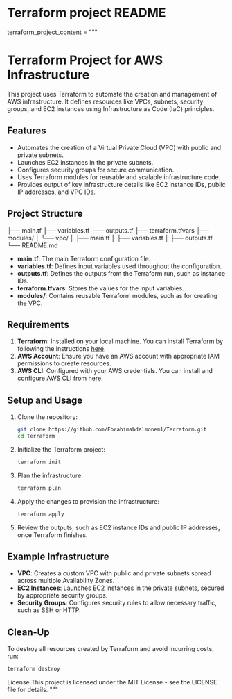 # Terraform project README
terraform_project_content = """
# Terraform Project for AWS Infrastructure

This project uses Terraform to automate the creation and management of AWS infrastructure. It defines resources like VPCs, subnets, security groups, and EC2 instances using Infrastructure as Code (IaC) principles.

## Features

- Automates the creation of a Virtual Private Cloud (VPC) with public and private subnets.
- Launches EC2 instances in the private subnets.
- Configures security groups for secure communication.
- Uses Terraform modules for reusable and scalable infrastructure code.
- Provides output of key infrastructure details like EC2 instance IDs, public IP addresses, and VPC IDs.

## Project Structure

├── main.tf 
├── variables.tf
├── outputs.tf
├── terraform.tfvars
├── modules/ 
│ └── vpc/ 
│ ├── main.tf 
│ ├── variables.tf 
│ ├── outputs.tf 
└── README.md



- **main.tf**: The main Terraform configuration file.
- **variables.tf**: Defines input variables used throughout the configuration.
- **outputs.tf**: Defines the outputs from the Terraform run, such as instance IDs.
- **terraform.tfvars**: Stores the values for the input variables.
- **modules/**: Contains reusable Terraform modules, such as for creating the VPC.

## Requirements

1. **Terraform**: Installed on your local machine. You can install Terraform by following the instructions [here](https://www.terraform.io/downloads).
2. **AWS Account**: Ensure you have an AWS account with appropriate IAM permissions to create resources.
3. **AWS CLI**: Configured with your AWS credentials. You can install and configure AWS CLI from [here](https://aws.amazon.com/cli/).

## Setup and Usage

1. Clone the repository:
    ```bash
    git clone https://github.com/Ebrahimabdelmonem1/Terraform.git
    cd Terraform
    ```

2. Initialize the Terraform project:
    ```bash
    terraform init
    ```

3. Plan the infrastructure:
    ```bash
    terraform plan
    ```

4. Apply the changes to provision the infrastructure:
    ```bash
    terraform apply
    ```

5. Review the outputs, such as EC2 instance IDs and public IP addresses, once Terraform finishes.

## Example Infrastructure

- **VPC**: Creates a custom VPC with public and private subnets spread across multiple Availability Zones.
- **EC2 Instances**: Launches EC2 instances in the private subnets, secured by appropriate security groups.
- **Security Groups**: Configures security rules to allow necessary traffic, such as SSH or HTTP.

## Clean-Up

To destroy all resources created by Terraform and avoid incurring costs, run:
```bash
terraform destroy
```

License
This project is licensed under the MIT License - see the LICENSE file for details. """
